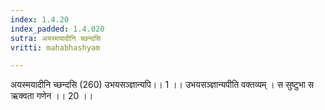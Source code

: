 ```yaml
---
index: 1.4.20
index_padded: 1.4.020
sutra: अयस्मयादीनि च्छन्दसि
vritti: mahabhashyam

---
```

 अयस्मयादीनि च्छन्दसि (260) उभयसञ्ज्ञान्यपि।। 1 ।। उभयसञ्ज्ञान्यपीति वक्तव्यम् । स सुष्टुभा स ऋक्वता गणेन ।। 20 ।। 
